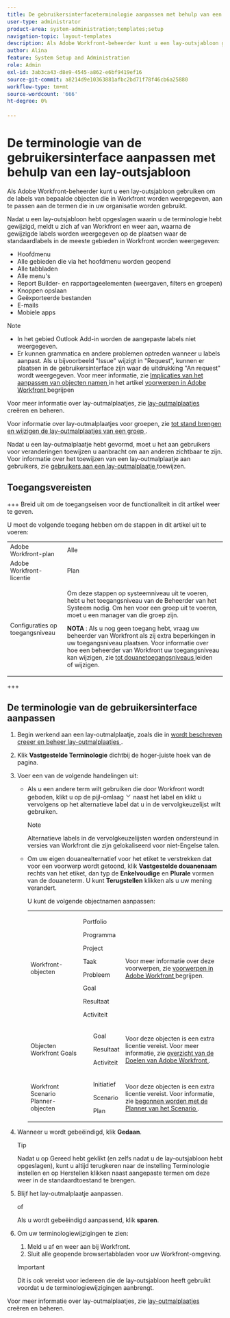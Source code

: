 ```yaml
---
title: De gebruikersinterfaceterminologie aanpassen met behulp van een lay-outsjabloon
user-type: administrator
product-area: system-administration;templates;setup
navigation-topic: layout-templates
description: Als Adobe Workfront-beheerder kunt u een lay-outsjabloon gebruiken om de labels van bepaalde objecten die in Workfront worden weergegeven, aan te passen aan de termen die in uw organisatie worden gebruikt.
author: Alina
feature: System Setup and Administration
role: Admin
exl-id: 3ab3ca43-d8e9-4545-a862-e6bf9419ef16
source-git-commit: a8214d9e10363881afbc2bd71f78f46cb6a25880
workflow-type: tm+mt
source-wordcount: '666'
ht-degree: 0%

---
```


# De terminologie van de gebruikersinterface aanpassen met behulp van een lay-outsjabloon

Als Adobe Workfront-beheerder kunt u een lay-outsjabloon gebruiken om de labels van bepaalde objecten die in Workfront worden weergegeven, aan te passen aan de termen die in uw organisatie worden gebruikt.

Nadat u een lay-outsjabloon hebt opgeslagen waarin u de terminologie hebt gewijzigd, meldt u zich af van Workfront en weer aan, waarna de gewijzigde labels worden weergegeven op de plaatsen waar de standaardlabels in de meeste gebieden in Workfront worden weergegeven:

* Hoofdmenu
* Alle gebieden die via het hoofdmenu worden geopend
* Alle tabbladen
* Alle menu&#39;s
* Report Builder- en rapportageelementen (weergaven, filters en groepen)
* Knoppen opslaan
* Geëxporteerde bestanden
* E-mails
* Mobiele apps

>[!NOTE]
>
>* In het gebied Outlook Add-in worden de aangepaste labels niet weergegeven.
>* Er kunnen grammatica en andere problemen optreden wanneer u labels aanpast. Als u bijvoorbeeld &quot;Issue&quot; wijzigt in &quot;Request&quot;, kunnen er plaatsen in de gebruikersinterface zijn waar de uitdrukking &quot;An request&quot; wordt weergegeven. Voor meer informatie, zie [ Implicaties van het aanpassen van objecten namen ](../../../workfront-basics/navigate-workfront/workfront-navigation/understand-objects.md#implications-of-customizing-object-names) in het artikel [ voorwerpen in Adobe Workfront ](../../../workfront-basics/navigate-workfront/workfront-navigation/understand-objects.md) begrijpen
>

Voor meer informatie over lay-outmalplaatjes, zie [ lay-outmalplaatjes ](../../../administration-and-setup/customize-workfront/use-layout-templates/create-and-manage-layout-templates.md) creëren en beheren.

Voor informatie over lay-outmalplaatjes voor groepen, zie [ tot stand brengen en wijzigen de lay-outmalplaatjes van een groep ](../../../administration-and-setup/manage-groups/work-with-group-objects/create-and-modify-a-groups-layout-templates.md).

Nadat u een lay-outmalplaatje hebt gevormd, moet u het aan gebruikers voor veranderingen toewijzen u aanbracht om aan anderen zichtbaar te zijn. Voor informatie over het toewijzen van een lay-outmalplaatje aan gebruikers, zie [ gebruikers aan een lay-outmalplaatje ](../use-layout-templates/assign-users-to-layout-template.md) toewijzen.

## Toegangsvereisten

+++ Breid uit om de toegangseisen voor de functionaliteit in dit artikel weer te geven.

U moet de volgende toegang hebben om de stappen in dit artikel uit te voeren:

<table style="table-layout:auto"> 
 <col> 
 <col> 
 <tbody> 
  <tr> 
   <td role="rowheader">Adobe Workfront-plan</td> 
   <td>Alle</td> 
  </tr> 
  <tr> 
   <td role="rowheader">Adobe Workfront-licentie</td> 
   <td>Plan</td> 
  </tr> 
  <tr> 
   <td role="rowheader">Configuraties op toegangsniveau</td> 
   <td> <p>Om deze stappen op systeemniveau uit te voeren, hebt u het toegangsniveau van de Beheerder van het Systeem nodig.
Om hen voor een groep uit te voeren, moet u een manager van die groep zijn.</p> <p><b> NOTA </b>: Als u nog geen toegang hebt, vraag uw beheerder van Workfront als zij extra beperkingen in uw toegangsniveau plaatsen. Voor informatie over hoe een beheerder van Workfront uw toegangsniveau kan wijzigen, zie <a href="../../../administration-and-setup/add-users/configure-and-grant-access/create-modify-access-levels.md" class="MCXref xref"> tot douanetoegangsniveaus </a> leiden of wijzigen.</p> </td> 
  </tr> 
 </tbody> 
</table>

+++

## De terminologie van de gebruikersinterface aanpassen

1. Begin werkend aan een lay-outmalplaatje, zoals die in [ wordt beschreven creeer en beheer lay-outmalplaatjes ](../../../administration-and-setup/customize-workfront/use-layout-templates/create-and-manage-layout-templates.md).
1. Klik **Vastgestelde Terminologie** dichtbij de hoger-juiste hoek van de pagina.
1. Voer een van de volgende handelingen uit:

   * Als u een andere term wilt gebruiken die door Workfront wordt geboden, klikt u op de pijl-omlaag ![](assets/dropdown-arrow.png) naast het label en klikt u vervolgens op het alternatieve label dat u in de vervolgkeuzelijst wilt gebruiken.

     >[!NOTE]
     >
     >Alternatieve labels in de vervolgkeuzelijsten worden ondersteund in versies van Workfront die zijn gelokaliseerd voor niet-Engelse talen.

   * Om uw eigen douanealternatief voor het etiket te verstrekken dat voor een voorwerp wordt getoond, klik **Vastgestelde douanenaam** rechts van het etiket, dan typ de **Enkelvoudige** en **Plurale** vormen van de douaneterm. U kunt **Terugstellen** klikken als u uw mening verandert.

     U kunt de volgende objectnamen aanpassen:

     <table style="table-layout:auto">
      <col>
      <col>
      <col>
      <tbody>
       <tr>
        <td role="rowheader"><p>Workfront-objecten</p></td>
        <td>
          <p>Portfolio</p>
          <p>Programma</p>
          <p>Project</p>
          <p>Taak</p>
          <p>Probleem</p>
          <p>Goal</p>
          <p>Resultaat</p>
          <p>Activiteit</p>
         </ul></td>
        <td><p>Voor meer informatie over deze voorwerpen, zie <a href="../../../workfront-basics/navigate-workfront/workfront-navigation/understand-objects.md" class="MCXref xref"> voorwerpen in Adobe Workfront </a> begrijpen.</p></td>
       </tr>
       <tr>
        <td role="rowheader"><p>Objecten Workfront Goals</p></td>
        <td>
         <ul>
          <p>Goal</p>
          <p>Resultaat</p>
          <p>Activiteit</p>
         </ul></td>
        <td><p>Voor deze objecten is een extra licentie vereist. Voor meer informatie, zie <a href="../../../workfront-goals/goal-management/wf-goals-overview.md" class="MCXref xref"> overzicht van de Doelen van Adobe Workfront </a>.</p></td>
       </tr>
       <tr data-mc-conditions="">
        <td role="rowheader"><p>Workfront Scenario Planner-objecten</p></td>
        <td>
         <ul>
          <p>Initiatief</p>
          <p>Scenario</p>
          <p>Plan </p>
         </ul></td>
        <td><p>Voor deze objecten is een extra licentie vereist. Voor informatie, zie <a href="../../../scenario-planner/get-started-with-scenario-planning.md" class="MCXref xref"> begonnen worden met de Planner van het Scenario </a>.</p></td>
       </tr>
      </tbody>
     </table>

1. Wanneer u wordt gebeëindigd, klik **Gedaan**.

   >[!TIP]
   >
   >Nadat u op Gereed hebt geklikt (en zelfs nadat u de lay-outsjabloon hebt opgeslagen), kunt u altijd terugkeren naar de instelling Terminologie instellen en op Herstellen klikken naast aangepaste termen om deze weer in de standaardtoestand te brengen.

1. Blijf het lay-outmalplaatje aanpassen.

   of

   Als u wordt gebeëindigd aanpassend, klik **sparen**.

1. Om uw terminologiewijzigingen te zien:

   1. Meld u af en weer aan bij Workfront.
   1. Sluit alle geopende browsertabbladen voor uw Workfront-omgeving.

   >[!IMPORTANT]
   >
   >Dit is ook vereist voor iedereen die de lay-outsjabloon heeft gebruikt voordat u de terminologiewijzigingen aanbrengt.

Voor meer informatie over lay-outmalplaatjes, zie [ lay-outmalplaatjes ](../../../administration-and-setup/customize-workfront/use-layout-templates/create-and-manage-layout-templates.md) creëren en beheren.
